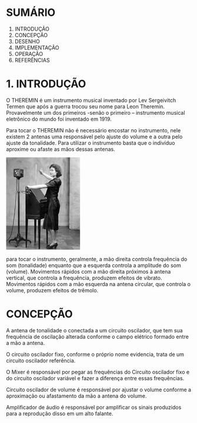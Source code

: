 # SUMÁRIO
   
1. INTRODUÇÃO
2. CONCEPÇÃO
3. DESENHO
4. IMPLEMENTAÇÃO
5. OPERAÇÃO
6. REFERÊNCIAS


# 1. INTRODUÇÃO
O THEREMIN é um instrumento musical inventado  por Lev Sergeivitch Termen que após a guerra trocou seu nome para Leon Theremin. 
Provavelmente um dos primeiros -senão o primeiro – instrumento musical eletrônico do mundo foi inventado em 1919.

Para tocar o THEREMIN não é necessário encostar no instrumento, nele existem 2 antenas uma responsável pelo ajuste do volume e a outra pelo ajuste da tonalidade. Para utilizar o instrumento basta que o indivíduo aproxime ou afaste as mãos dessas antenas.


![theremin](IMG/theremin.jfif)

para tocar o instrumento, geralmente, a mão direita controla frequência do som (tonalidade) enquanto que a esquerda controla a amplitude do som (volume). Movimentos rápidos com a mão direita próximos à antena vertical, que controla a frequência, produzem efeitos de vibrato. Movimentos rápidos com a mão esquerda na antena circular, que controla o volume, produzem efeitos de trêmolo. 



# CONCEPÇÃO
A antena de tonalidade o conectada a um circuito oscilador, que tem sua frequência de oscilação alterada conforme o campo elétrico formado entre a mão a antena.

O circuito oscilador fixo, conforme o próprio nome evidencia, trata  de um circuito oscilador referência.

O Mixer é responsável por pegar as frequências do Circuito oscilador fixo e do circuito oscilador variável e fazer a diferença entre essas frequências.

Circuito oscilador de volume é responsável por ajustar o volume conforme a aproximação ou afastamento da mão a antena do volume.

Amplificador de áudio é responsável por amplificar os sinais produzidos para a reprodução disso em um alto falante. 

